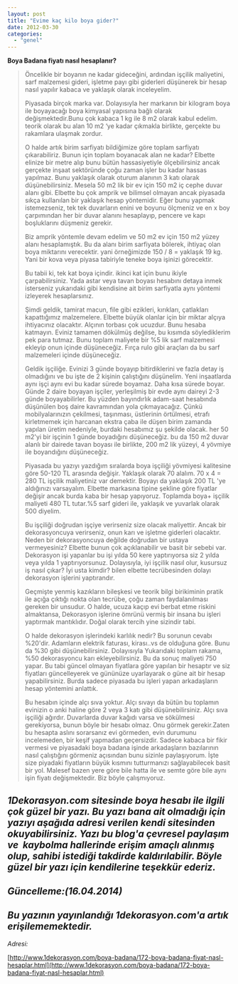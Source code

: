 ```yaml
---
layout: post
title: "Evime kaç kilo boya gider?"
date: 2012-03-30
categories: 
  - "genel"
---
```


**Boya Badana fiyatı nasıl hesaplanır?**  

> Öncelikle bir boyanın ne kadar gideceğini, ardından işçilik maliyetini, sarf malzemesi gideri, işletme payı gibi giderleri düşünerek bir hesap nasıl yapılır kabaca ve yaklaşık olarak inceleyelim.
> 
>   
> 
> Piyasada birçok marka var. Dolayısıyla her markanın bir kilogram boya ile boyayacağı boya kimyasal yapısına bağlı olarak değişmektedir.Bunu çok kabaca 1 kg ile 8 m2 olarak kabul edelim. teorik olarak bu alan 10 m2 ‘ye kadar çıkmakla birlikte, gerçekte bu rakamlara ulaşmak zordur.
> 
> O halde artık birim sarfiyatı bildiğimize göre toplam sarfiyatı çıkarabiliriz. Bunun için toplam boyanacak alan ne kadar? Elbette elinize bir metre alıp bunu bütün hassasiyetiyle ölçebilirsiniz ancak gerçekte inşaat sektöründe çoğu zaman işler bu kadar hassas yapılmaz. Bunu yaklaşık olarak oturum alanının 3 katı olarak düşünebilirsiniz. Mesela 50 m2 lik bir ev için 150 m2 iç cephe duvar alanı gibi. Elbette bu çok amprik ve bilimsel olmayan ancak piyasada sıkça kullanılan bir yaklaşık hesap yöntemidir. Eğer bunu yapmak istemezseniz, tek tek duvarların enini ve boyunu ölçmeniz ve en x boy çarpımından her bir duvar alanını hesaplayıp, pencere ve kapı boşluklarını düşmeniz gerekir.
> 
> Biz amprik yöntemle devam edelim ve 50 m2 ev için 150 m2 yüzey alanı hesaplamıştık. Bu da alanı birim sarfiyata bölerek, ihtiyaç olan boya miktarını verecektir. yani örneğimizde 150 / 8 = yaklaşık 19 kg. Yani bir kova veya piyasa tabiriyle teneke boya işinizi görecektir.
> 
> Bu tabii ki, tek kat boya içindir. ikinci kat için bunu ikiyle çarpabilirsiniz. Yada astar veya tavan boyası hesabını detaya inmek isterseniz yukarıdaki gibi kendisine ait birim sarfiyatla aynı yöntemi izleyerek hesaplarsınız.
> 
> Şimdi geldik, tamirat macun, file gibi ezikleri, kırıkları, çatlakları kapattığımız malzemelere. Elbette büyük olanlar için bir miktar alçıya ihtiyacınız olacaktır. Alçının torbası çok ucuzdur. Bunu hesaba katmayın. Eviniz tamamen dökülmüş değilse, bu kısımda söylediklerim pek para tutmaz. Bunu toplam maliyete bir %5 lik sarf malzemesi ekleyip onun içinde düşüneceğiz. Fırça rulo gibi araçları da bu sarf malzemeleri içinde düşüneceğiz.
> 
> Geldik işçiliğe. Evinizi 3 günde boyayıp bitirdiklerini ve fazla detay iş olmadığını ve bu işte de 2 kişinin çalıştığını düşünelim. Yeni inşaatlarda aynı işçi aynı evi bu kadar sürede boyamaz. Daha kısa sürede boyar. Günde 2 daire boyayan işçiler, yerleşilmiş bir evde aynı daireyi 2-3 günde boyayabilirler. Bu yüzden bayındırlık adam-saat hesabında düşünülen boş daire kavramından yola çıkmayacağız. Çünkü mobilyalarınızın çekilmesi, taşınması, üstlerinin örtülmesi, etrafı kirletmemek için harcanan ekstra çaba ile düşen birim zamanda yapılan üretim nedeniyle, burdaki hesabımız şu şekilde olacak. her 50 m2'yi bir işçinin 1 günde boyadığını düşüneceğiz. bu da 150 m2 duvar alanlı bir dairede tavan boyası ile birlikte, 200 m2 lik yüzeyi, 4 yövmiye ile boyandığını düşüneceğiz.
> 
> Piyasada bu yazıyı yazdığım sıralarda boya işçiliği yövmiyesi kalitesine göre 50-120 TL arasında değişir. Yaklaşık olarak 70 alalım. 70 x 4 = 280 TL işçilik maliyetiniz var demektir. Boyayı da yaklaşık 200 TL 'ye aldığınızı varsayalım. Elbette markasına tipine şekline göre fiyatlar değişir ancak burda kaba bir hesap yapıyoruz. Toplamda boya+ işçilik maliyeti 480 TL tutar.%5 sarf gideri ile, yaklaşık ve yuvarlak olarak 500 diyelim.
> 
> Bu işçiliği doğrudan işçiye verirseniz size olacak maliyettir. Ancak bir dekorasyoncuya verirseniz, onun karı ve işletme giderleri olacaktır. Neden bir dekorasyoncuya değilde doğrudan bir ustaya vermeyesiniz? Elbette bunun çok açıklanabilir ve basit bir sebebi var. Dekorasyon işi yapanlar bu işi yılda 50 kere yaptırıyorsa siz 2 yılda veya yılda 1 yaptırıyorsunuz. Dolayısıyla, iyi işçilik nasıl olur, kusursuz iş nasıl çıkar? İyi usta kimdir? bilen elbette tecrübesinden dolayı dekorasyon işlerini yaptırandır.
> 
> Geçmişte yenmiş kazıkların bileşkesi ve teorik bilgi birikiminin pratik ile açığa çıktığı nokta olan tecrübe, çoğu zaman faydalanılması gereken bir unsudur. O halde, ucuza kaçıp evi berbat etme riskini almaktansa, Dekorasyon işlerine ömrünü vermiş bir insana bu işleri yaptırmak mantıklıdır. Doğal olarak tercih yine sizindir tabi.
> 
> O halde dekorasyon işlerindeki karlılık nedir? Bu sorunun cevabı %20'dir. Adamların elektrik faturası, kirası..vs de olduğuna göre. Bunu da %30 gibi düşünebilirsiniz. Dolayısıyla Yukarıdaki toplam rakama, %50 dekorasyoncu karı ekleyebilirsiniz. Bu da sonuç maliyeti 750 yapar. Bu tabi güncel olmayan fiyatlara göre yapılan bir hesaptır ve siz fiyatları güncelleyerek ve gününüze uyarlayarak o güne ait bir hesap yapabilirsiniz. Burda sadece piyasada bu işleri yapan arkadaşların hesap yöntemini anlattık.
> 
> Bu hesabın içinde alçı sıva yoktur. Alçı sıvayı da bütün bu toplamın evinizin o anki haline göre 2 veya 3 katı gibi düşünebilirsiniz. Alçı sıva işçiliği ağırdır. Duvarlarda duvar kağıdı varsa ve sökülmesi gerekiyorsa, bunun böyle bir hesabı olmaz. Onu görmek gerekir.Zaten bu hesapta aslını sorarsanız evi görmeden, evin durumunu incelemeden, bir keşif yapmadan geçersizdir. Sadece kabaca bir fikir vermesi ve piyasadaki boya badana işinde arkadaşların bazılarının nasıl çalıştığını görmeniz açısından bunu sizinle paylaşıyorum. İşte size piyadaki fiyatların büyük kısmını tutturmanızı sağlayabilecek basit bir yol. Malesef bazen yere göre bile hatta ile ve semte göre bile aynı işin fiyatı değişmektedir. Biz böyle çalışmıyoruz.

  

## _1Dekorasyon.com sitesinde boya hesabı ile ilgili çok güzel bir yazı. Bu yazı bana ait olmadığı için yazıyı aşağıda adresi verilen kendi sitesinden okuyabilirsiniz. Yazı bu blog'a çevresel paylaşım ve  kaybolma hallerinde erişim amaçlı alınmış olup, sahibi istediği takdirde kaldırılabilir. Böyle güzel bir yazı için kendilerine teşekkür ederiz._

## _Güncelleme:(16.04.2014)_

## _Bu yazının yayınlandığı 1dekorasyon.com'a artık erişilememektedir._

_Adresi:_

[http://www.1dekorasyon.com/boya-badana/172-boya-badana-fiyat-nasl-hesaplar.html](http://www.1dekorasyon.com/boya-badana/172-boya-badana-fiyat-nasl-hesaplar.html)
